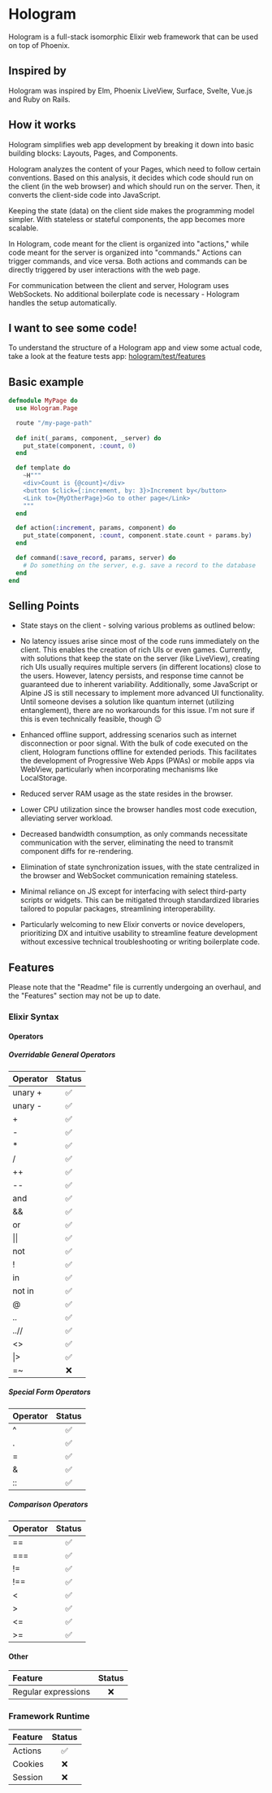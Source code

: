 # Hologram

Hologram is a full-stack isomorphic Elixir web framework that can be used on top of Phoenix.

## Inspired by

Hologram was inspired by Elm, Phoenix LiveView, Surface, Svelte, Vue.js and Ruby on Rails.

## How it works

Hologram simplifies web app development by breaking it down into basic building blocks: Layouts, Pages, and Components.

Hologram analyzes the content of your Pages, which need to follow certain conventions. Based on this analysis, it decides which code should run on the client (in the web browser) and which should run on the server. Then, it converts the client-side code into JavaScript.

Keeping the state (data) on the client side makes the programming model simpler. With stateless or stateful components, the app becomes more scalable.

In Hologram, code meant for the client is organized into "actions," while code meant for the server is organized into "commands." Actions can trigger commands, and vice versa. Both actions and commands can be directly triggered by user interactions with the web page.

For communication between the client and server, Hologram uses WebSockets. No additional boilerplate code is necessary - Hologram handles the setup automatically.

## I want to see some code!

To understand the structure of a Hologram app and view some actual code, take a look at the feature tests app: [hologram/test/features](https://github.com/bartblast/hologram/tree/master/test/features)

## Basic example

```elixir
defmodule MyPage do
  use Hologram.Page

  route "/my-page-path"
    
  def init(_params, component, _server) do
    put_state(component, :count, 0)
  end

  def template do
    ~H"""
    <div>Count is {@count}</div>
    <button $click={:increment, by: 3}>Increment by</button>
    <Link to={MyOtherPage}>Go to other page</Link>
    """
  end

  def action(:increment, params, component) do
    put_state(component, :count, component.state.count + params.by)
  end

  def command(:save_record, params, server) do
    # Do something on the server, e.g. save a record to the database
  end
end
```

## Selling Points

* State stays on the client - solving various problems as outlined below:

* No latency issues arise since most of the code runs immediately on the client. This enables the creation of rich UIs or even games. Currently, with solutions that keep the state on the server (like LiveView), creating rich UIs usually requires multiple servers (in different locations) close to the users. However, latency persists, and response time cannot be guaranteed due to inherent variability. Additionally, some JavaScript or Alpine JS is still necessary to implement more advanced UI functionality. Until someone devises a solution like quantum internet (utilizing entanglement), there are no workarounds for this issue. I'm not sure if this is even technically feasible, though :wink:

* Enhanced offline support, addressing scenarios such as internet disconnection or poor signal. With the bulk of code executed on the client, Hologram functions offline for extended periods. This facilitates the development of Progressive Web Apps (PWAs) or mobile apps via WebView, particularly when incorporating mechanisms like LocalStorage.

* Reduced server RAM usage as the state resides in the browser.

* Lower CPU utilization since the browser handles most code execution, alleviating server workload.

* Decreased bandwidth consumption, as only commands necessitate communication with the server, eliminating the need to transmit component diffs for re-rendering.

* Elimination of state synchronization issues, with the state centralized in the browser and WebSocket communication remaining stateless.

* Minimal reliance on JS except for interfacing with select third-party scripts or widgets. This can be mitigated through standardized libraries tailored to popular packages, streamlining interoperability.

* Particularly welcoming to new Elixir converts or novice developers, prioritizing DX and intuitive usability to streamline feature development without excessive technical troubleshooting or writing boilerplate code.

## Features

Please note that the "Readme" file is currently undergoing an overhaul, and the "Features" section may not be up to date.

### Elixir Syntax

#### Operators

##### Overridable General Operators

| Operator | Status             |
| :------- | :----------------: |
| unary +  | :white_check_mark: |
| unary -  | :white_check_mark: |
| +        | :white_check_mark: |
| -        | :white_check_mark: |
| *        | :white_check_mark: |
| /        | :white_check_mark: |
| ++       | :white_check_mark: |
| --       | :white_check_mark: |
| and      | :white_check_mark: |
| &&       | :white_check_mark: |
| or       | :white_check_mark: |
| \|\|     | :white_check_mark: |
| not      | :white_check_mark: |
| !        | :white_check_mark: |
| in       | :white_check_mark: |
| not in   | :white_check_mark: |
| @        | :white_check_mark: |
| ..       | :white_check_mark: |
| ..//     | :white_check_mark: |
| <>       | :white_check_mark: |
| \|>      | :white_check_mark: |
| =~       | :x:                |

##### Special Form Operators

| Operator | Status             |
| :------- | :----------------: |
| ^        | :white_check_mark: |
| .        | :white_check_mark: |
| =        | :white_check_mark: |
| &        | :white_check_mark: |
| ::       | :white_check_mark: |

##### Comparison Operators

| Operator | Status             |
| :------- | :----------------: |
| ==       | :white_check_mark: |
| ===      | :white_check_mark: |
| !=       | :white_check_mark: |
| !==      | :white_check_mark: |
| <        | :white_check_mark: |
| >        | :white_check_mark: |
| <=       | :white_check_mark: |
| >=       | :white_check_mark: |

#### Other

| Feature               | Status             |
| :-------------------- | :----------------: |
| Regular expressions   | :x:                |

### Framework Runtime

| Feature   | Status             |
| :-------- | :----------------: |
| Actions   | :white_check_mark: |
| Cookies   | :x:                |
| Session   | :x:                |